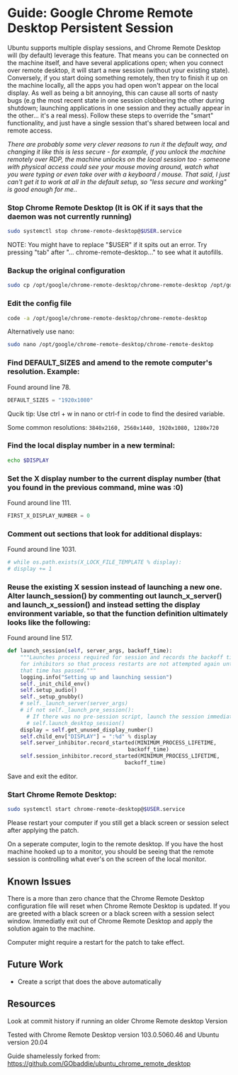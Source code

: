 # Guide: Google Chrome Remote Desktop Persistent Session

Ubuntu supports multiple display sessions, and Chrome Remote Desktop will (by default) leverage this feature. That means you can be connected on the machine itself, and have several applications open; when you connect over remote desktop, it will start a new session (without your existing state). Conversely, if you start doing something remotely, then try to finish it up on the machine locally, all the apps you had open won't appear on the local display. As well as being a bit annoying, this can cause all sorts of nasty bugs (e.g the most recent state in one session clobbering the other during shutdown; launching applications in one session and they actually appear in the other... it's a real mess). Follow these steps to override the "smart" functionality, and just have a single session that's shared between local and remote access.

*There are probably some very clever reasons to run it the default way, and changing it like this is less secure - for example, if you unlock the machine remotely over RDP, the machine unlocks on the local session too - someone with physical access could see your mouse moving around, watch what you were typing or even take over with a keyboard / mouse. That said, I just can't get it to work at all in the default setup, so "less secure and working" is good enough for me.*.

### Stop Chrome Remote Desktop (It is OK if it says that the daemon was not currently running)

```sh
sudo systemctl stop chrome-remote-desktop@$USER.service
```

NOTE: You might have to replace "$USER" if it spits out an error. Try pressing "tab" after "... chrome-remote-desktop..." to see what it autofills.

### Backup the original configuration

```sh
sudo cp /opt/google/chrome-remote-desktop/chrome-remote-desktop /opt/google/chrome-remote-desktop/chrome-remote-desktop.original
```

### Edit the config file

```sh
code -a /opt/google/chrome-remote-desktop/chrome-remote-desktop
```

Alternatively use nano:

```sh
sudo nano /opt/google/chrome-remote-desktop/chrome-remote-desktop
```

### Find DEFAULT_SIZES and amend to the remote computer's resolution. Example:

Found around line 78.

```python
DEFAULT_SIZES = "1920x1080"
```

Qucik tip: Use ctrl + w in nano or ctrl-f in code to find the desired variable.

Some common resolutions: ``3840x2160, 2560x1440, 1920x1080, 1280x720``


### Find the local display number in a new terminal:

```sh
echo $DISPLAY
```

### Set the X display number to the current display number (that you found in the previous command, mine was :0)

Found around line 111.

```python
FIRST_X_DISPLAY_NUMBER = 0
```

### Comment out sections that look for additional displays:

Found around line 1031.

```python
# while os.path.exists(X_LOCK_FILE_TEMPLATE % display):
# display += 1
```

### Reuse the existing X session instead of launching a new one. Alter launch_session() by commenting out launch_x_server() and launch_x_session() and instead setting the display environment variable, so that the function definition ultimately looks like the following:

Found around line 517.

```python
def launch_session(self, server_args, backoff_time):
    """Launches process required for session and records the backoff time
    for inhibitors so that process restarts are not attempted again until
    that time has passed."""
    logging.info("Setting up and launching session")
    self._init_child_env()
    self.setup_audio()
    self._setup_gnubby()
    # self._launch_server(server_args)
    # if not self._launch_pre_session():
      # If there was no pre-session script, launch the session immediately.
      # self.launch_desktop_session()
    display = self.get_unused_display_number()
    self.child_env["DISPLAY"] = ":%d" % display
    self.server_inhibitor.record_started(MINIMUM_PROCESS_LIFETIME,
                                      backoff_time)
    self.session_inhibitor.record_started(MINIMUM_PROCESS_LIFETIME,
                                     backoff_time)
```

Save and exit the editor.

### Start Chrome Remote Desktop:

```sh
sudo systemctl start chrome-remote-desktop@$USER.service
```

Please restart your computer if you still get a black screen or session select after applying the patch.

On a seperate computer, login to the remote desktop. If you have the host machine hooked up to a monitor, you should be seeing that the remote session is controlling what ever's on the screen of the local monitor.

## Known Issues

There is a more than zero chance that the Chrome Remote Desktop configuration file will reset when Chrome Remote Desktop is updated. If you are greeted with a black screen or a black screen with a session select window. Immediatly exit out of Chrome Remote Desktop and apply the solution again to the machine.

Computer might require a restart for the patch to take effect.

## Future Work

* Create a script that does the above automatically

## Resources

Look at commit history if running an older Chrome Remote desktop Version

Tested with Chrome Remote Desktop version 103.0.5060.46 and Ubuntu version 20.04

Guide shamelessly forked from: https://github.com/GObaddie/ubuntu_chrome_remote_desktop
